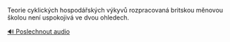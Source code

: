 
Teorie cyklických hospodářských výkyvů rozpracovaná britskou měnovou školou není uspokojivá ve dvou ohledech.

[🔊 Poslechnout audio](/data/7-paragraphs/audio/chapter_103/para_010-Teorie-cyklickch-hospodskch-vkyv-rozpracovan.mp3)
